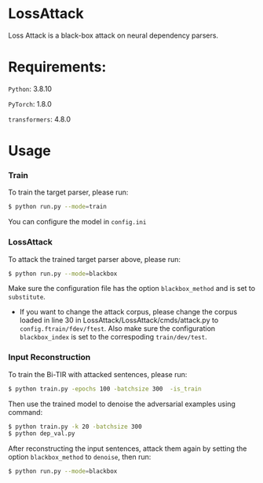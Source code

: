 # LossAttack

Loss Attack is a black-box attack on neural dependency parsers.

# Requirements:

`Python`: 3.8.10

`PyTorch`: 1.8.0

`transformers`: 4.8.0

# Usage

### Train
To train the target parser, please run:
```sh
$ python run.py --mode=train
```

You can configure the model in `config.ini`

### LossAttack
To attack the trained target parser above, please run:

```sh
$ python run.py --mode=blackbox
```
Make sure the configuration file has the option `blackbox_method` and is set to `substitute`.
* If you want to change the attack corpus, please change the corpus loaded in line 30 in LossAttack/LossAttack/cmds/attack.py to `config.ftrain/fdev/ftest`. Also make sure the configuration `blackbox_index` is set to the correspoding `train/dev/test`.

### Input Reconstruction
To train the Bi-TIR with attacked sentences, please run:
```sh
$ python train.py -epochs 100 -batchsize 300  -is_train
```
Then use the trained model to denoise the adversarial examples using command:
```sh
$ python train.py -k 20 -batchsize 300
$ python dep_val.py
```

After reconstructing the input sentences, attack them again by setting the option `blackbox_method` to `denoise`, then run:
```sh
$ python run.py --mode=blackbox
```


 
